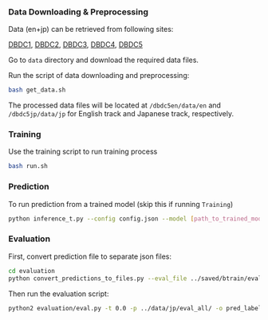 ### Data Downloading & Preprocessing  ###

Data (en+jp) can be retrieved from following sites:

[DBDC1](https://dbd-challenge.github.io/dbdc3/datasets),
[DBDC2](https://dbd-challenge.github.io/dbdc3/datasets),
[DBDC3](https://dbd-challenge.github.io/dbdc3/data/),
[DBDC4](https://sites.google.com/site/dialoguebreakdowndetection4/datasets?authuser=0),
[DBDC5](http://workshop.colips.org/wochat/@iwsds2020/shared.html)

Go to `data` directory and download the required data files.

Run the script of data downloading and preprocessing:
```bash
bash get_data.sh
```
The processed data files will be located at `/dbdc5en/data/en` and `/dbdc5jp/data/jp` for English track and Japanese track, respectively.

### Training ###
Use the training script to run training process
```bash
bash run.sh
```

### Prediction ###
To run prediction from a trained model (skip this if running `Training`)
```bash
python inference_t.py --config config.json --model [path_to_trained_model]
```

### Evaluation ###
First, convert prediction file to separate json files:
```bash
cd evaluation
python convert_predictions_to_files.py --eval_file ../saved/btrain/eval_pred.jsonl --lang jp
```
Then run the evaluation script:
```bash
python2 evaluation/eval.py -t 0.0 -p ../data/jp/eval_all/ -o pred_label_files/labels_btrain